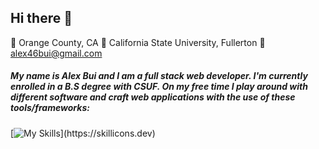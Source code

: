 ## Hi there 👋
📍 Orange County, CA
🏫 California State University, Fullerton 
📧 alex46bui@gmail.com
##### My name is Alex Bui and I am a full stack web developer. I'm currently enrolled in a B.S degree with CSUF. On my free time I play around with different software and craft web applications with the use of these tools/frameworks:

[![My Skills](https://skillicons.dev/icons?i=react,js,html,css,postgres,nodejs,py,php,firebase,)](https://skillicons.dev)


      


